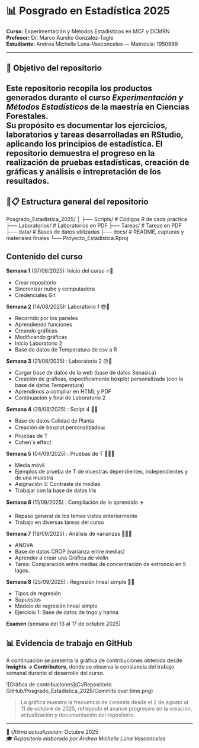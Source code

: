 # 📊 Posgrado en Estadística 2025  
**Curso:** Experimentación y Métodos Estadísticos en MCF y DCMRN  
**Profesor:** Dr. Marco Aurelio González-Tagle  
**Estudiante:** Andrea Michelle Luna-Vasconcelos — Matrícula: 1950889  

---

## 🎯 Objetivo del repositorio  
Este repositorio recopila los productos generados durante el curso *Experimentación y Métodos Estadísticos* de la maestría en Ciencias Forestales.  
Su propósito es documentar los ejercicios, laboratorios y tareas desarrolladas en RStudio, aplicando los principios de estadística.
El repositorio demuestra el progreso en la realización de pruebas estadísticas, creación de gráficas y análisis e intrepretación de los resultados.
---

## 📂📋 Estructura general del repositorio
Posgrado_Estadistica_2025/
│
├── Scripts/ # Códigos R de cada práctica
├── Laboratorios/ # Laboratorios en PDF
├── Tareas/ # Tareas en PDF
├── data/ # Bases de datos utilizadas
├── docs/ # README, capturas y materiales finales
└── Proyecto_Estadistica.Rproj

## Contenido del curso

 **Semana 1** (07/08/2025): Inicio del curso :fire:🚀
 + Crear repositorio
 + Sincronizar nube y computadora
 + Credenciales Git
 
 **Semana 2** (14/08/2025): Laboratorio 1 😎🎱
 + Recorrido por los paneles
 + Aprendiendo funciones
 + Creando gráficas
 + Modificando gráficas
 + Inicio Laboratorio 2
 + Base de datos de Temperatura de csv a R
 
 **Semana 3** (21/08/2025) : Laboratorio 2 😓🤯
 + Cargar base de datos de la web (base de datos Senasica)
 + Creación de gráficas, específicamente boxplot personalizada (con la base de datos Temperatura)
 + Aprendimos a compliar en HTML y PDF
 + Continuación y final de Laboratorio 2
 
 **Semana 4** (28/08/2025) : Script 4 🤠🍳
 + Base de datos Calidad de Planta
 + Creación de boxplot personalizado📊
 + Pruebas de T
 + Cohen´s effect
 
 **Semana 5** (04/09/2025) : Pruebas de T 🤯😬😵
 + Media móvil
 + Ejemplos de prueba de T de muestras dependientes, independientes y de una muestra
 + Asignación 3: Contraste de medias 
 + Trabajar con la base de datos Iris
 
 **Semana 6** (11/09/2025) :  Compliación de lo aprendido ✈️
 + Repaso general de los temas vistos anteriormente
 + Trabajo en diversas tareas del curso
 
 **Semana 7** (18/09/2025) : Análisis de varianzas 🫥🚀👾
 + ANOVA
 + Base de datos CROP (varianza entre medias)
 + Aprender a crear una Gráfica de violín
 + Tarea: Comparación entre medias de concentración de estroncio en 5 lagos.
 
 **Semana 8** (25/09/2025) : Regresión lineal simple 🌾🥐
 + Tipos de regresión
 + Supuestos 
 + Modelo de regresión lineal simple
 + Ejercicio 1: Base de datos de trigo y harina
 
 **Examen** (semana del 13 al 17 de octubre 2025)
 
 
## 📊 Evidencia de trabajo en GitHub  

A continuación se presenta la gráfica de contribuciones obtenida desde **Insights → Contributors**, donde se observa la constancia del trabajo semanal durante el desarrollo del curso.  

![Gráfica de contribuciones](C:/Repositorio GitHub/Posgrado_Estadistica_2025/Commits over time.png)


> La gráfica muestra la frecuencia de commits desde el 2 de agosto al 11 de octubre de 2025, reflejando el avance progresivo en la creación, actualización y documentación del repositorio.

---

📅 *Última actualización:* Octubre 2025  
🎓 *Repositorio elaborado por Andrea Michelle Luna Vasconcelos*
